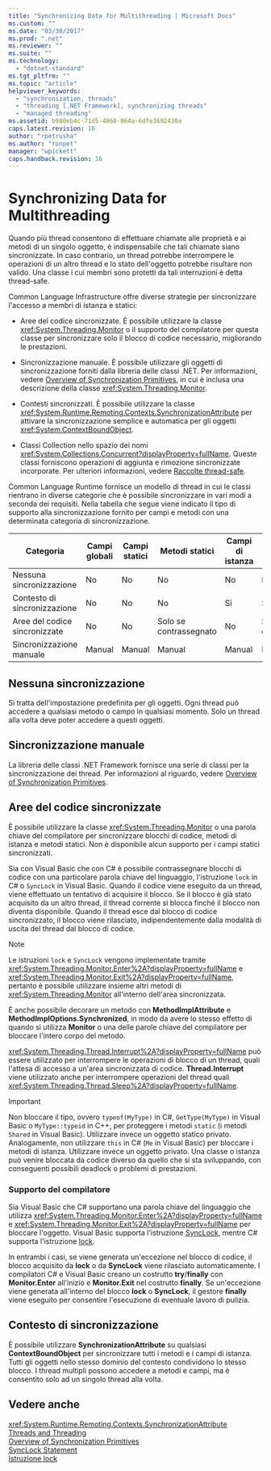 ```yaml
---
title: "Synchronizing Data for Multithreading | Microsoft Docs"
ms.custom: ""
ms.date: "03/30/2017"
ms.prod: ".net"
ms.reviewer: ""
ms.suite: ""
ms.technology: 
  - "dotnet-standard"
ms.tgt_pltfrm: ""
ms.topic: "article"
helpviewer_keywords: 
  - "synchronization, threads"
  - "threading [.NET Framework], synchronizing threads"
  - "managed threading"
ms.assetid: b980eb4c-71d5-4860-864a-6dfe3692430a
caps.latest.revision: 16
author: "rpetrusha"
ms.author: "ronpet"
manager: "wpickett"
caps.handback.revision: 16
---
```

# Synchronizing Data for Multithreading
Quando più thread consentono di effettuare chiamate alle proprietà e ai metodi di un singolo oggetto, è indispensabile che tali chiamate siano sincronizzate.  In caso contrario, un thread potrebbe interrompere le operazioni di un altro thread e lo stato dell'oggetto potrebbe risultare non valido.  Una classe i cui membri sono protetti da tali interruzioni è detta thread\-safe.  
  
 Common Language Infrastructure offre diverse strategie per sincronizzare l'accesso a membri di istanza e statici:  
  
-   Aree del codice sincronizzate.  È possibile utilizzare la classe <xref:System.Threading.Monitor> o il supporto del compilatore per questa classe per sincronizzare solo il blocco di codice necessario, migliorando le prestazioni.  
  
-   Sincronizzazione manuale.  È possibile utilizzare gli oggetti di sincronizzazione forniti dalla libreria delle classi .NET.  Per informazioni, vedere [Overview of Synchronization Primitives](../../../docs/standard/threading/overview-of-synchronization-primitives.md), in cui è inclusa una descrizione della classe <xref:System.Threading.Monitor>.  
  
-   Contesti sincronizzati.  È possibile utilizzare la classe <xref:System.Runtime.Remoting.Contexts.SynchronizationAttribute> per attivare la sincronizzazione semplice e automatica per gli oggetti <xref:System.ContextBoundObject>.  
  
-   Classi Collection nello spazio dei nomi <xref:System.Collections.Concurrent?displayProperty=fullName>.  Queste classi forniscono operazioni di aggiunta e rimozione sincronizzate incorporate.  Per ulteriori informazioni, vedere [Raccolte thread\-safe](../../../docs/standard/collections/thread-safe/index.md).  
  
 Common Language Runtime fornisce un modello di thread in cui le classi rientrano in diverse categorie che è possibile sincronizzare in vari modi a seconda dei requisiti.  Nella tabella che segue viene indicato il tipo di supporto alla sincronizzazione fornito per campi e metodi con una determinata categoria di sincronizzazione.  
  
|Categoria|Campi globali|Campi statici|Metodi statici|Campi di istanza|Metodi di istanza|Blocchi di codice specifici|  
|---------------|-------------------|-------------------|--------------------|----------------------|-----------------------|---------------------------------|  
|Nessuna sincronizzazione|No|No|No|No|No|No|  
|Contesto di sincronizzazione|No|No|No|Sì|Sì|No|  
|Aree del codice sincronizzate|No|No|Solo se contrassegnato|No|Solo se contrassegnato|Solo se contrassegnato|  
|Sincronizzazione manuale|Manual|Manual|Manual|Manual|Manual|Manual|  
  
## Nessuna sincronizzazione  
 Si tratta dell'impostazione predefinita per gli oggetti.  Ogni thread può accedere a qualsiasi metodo o campo in qualsiasi momento.  Solo un thread alla volta deve poter accedere a questi oggetti.  
  
## Sincronizzazione manuale  
 La libreria delle classi .NET Framework fornisce una serie di classi per la sincronizzazione dei thread.  Per informazioni al riguardo, vedere [Overview of Synchronization Primitives](../../../docs/standard/threading/overview-of-synchronization-primitives.md).  
  
## Aree del codice sincronizzate  
 È possibile utilizzare la classe <xref:System.Threading.Monitor> o una parola chiave del compilatore per sincronizzare blocchi di codice, metodi di istanza e metodi statici.  Non è disponibile alcun supporto per i campi statici sincronizzati.  
  
 Sia con Visual Basic che con C\# è possibile contrassegnare blocchi di codice con una particolare parola chiave del linguaggio, l'istruzione `lock` in C\# o `SyncLock` in Visual Basic.  Quando il codice viene eseguito da un thread, viene effettuato un tentativo di acquisire il blocco.  Se il blocco è già stato acquisito da un altro thread, il thread corrente si blocca finché il blocco non diventa disponibile.  Quando il thread esce dal blocco di codice sincronizzato, il blocco viene rilasciato, indipendentemente dalla modalità di uscita del thread dal blocco di codice.  
  
> [!NOTE]
>  Le istruzioni `lock` e `SyncLock` vengono implementate tramite <xref:System.Threading.Monitor.Enter%2A?displayProperty=fullName> e <xref:System.Threading.Monitor.Exit%2A?displayProperty=fullName>, pertanto è possibile utilizzare insieme altri metodi di <xref:System.Threading.Monitor> all'interno dell'area sincronizzata.  
  
 È anche possibile decorare un metodo con **MethodImplAttribute** e **MethodImplOptions.Synchronized**, in modo da avere lo stesso effetto di quando si utilizza **Monitor** o una delle parole chiave del compilatore per bloccare l'intero corpo del metodo.  
  
 <xref:System.Threading.Thread.Interrupt%2A?displayProperty=fullName> può essere utilizzato per interrompere le operazioni di blocco di un thread, quali l'attesa di accesso a un'area sincronizzata di codice.  **Thread.Interrupt** viene utilizzato anche per interrompere operazioni del thread quali <xref:System.Threading.Thread.Sleep%2A?displayProperty=fullName>.  
  
> [!IMPORTANT]
>  Non bloccare il tipo, ovvero `typeof(MyType)` in C\#, `GetType(MyType)` in Visual Basic o `MyType::typeid` in C\+\+, per proteggere i metodi `static` \(i metodi `Shared` in Visual Basic\).  Utilizzare invece un oggetto statico privato.  Analogamente, non utilizzare `this` in C\# \(`Me` in Visual Basic\) per bloccare i metodi di istanza.  Utilizzare invece un oggetto privato.  Una classe o istanza può venire bloccata da codice diverso da quello che si sta sviluppando, con conseguenti possibili deadlock o problemi di prestazioni.  
  
### Supporto del compilatore  
 Sia Visual Basic che C\# supportano una parola chiave del linguaggio che utilizza <xref:System.Threading.Monitor.Enter%2A?displayProperty=fullName> e <xref:System.Threading.Monitor.Exit%2A?displayProperty=fullName> per bloccare l'oggetto.  Visual Basic supporta l'istruzione [SyncLock](../../../ocs/visual-basic/language-reference/statements/synclock-statement.md), mentre C\# supporta l'istruzione [lock](../Topic/lock%20Statement%20\(C%23%20Reference\).md).  
  
 In entrambi i casi, se viene generata un'eccezione nel blocco di codice, il blocco acquisito da **lock** o da **SyncLock** viene rilasciato automaticamente.  I compilatori C\# e Visual Basic creano un costrutto **try**\/**finally** con **Monitor.Enter** all'inizio e **Monitor.Exit** nel costrutto **finally**.  Se un'eccezione viene generata all'interno del blocco **lock** o **SyncLock**, il gestore **finally** viene eseguito per consentire l'esecuzione di eventuale lavoro di pulizia.  
  
## Contesto di sincronizzazione  
 È possibile utilizzare **SynchronizationAttribute** su qualsiasi **ContextBoundObject** per sincronizzare tutti i metodi e i campi di istanza.  Tutti gli oggetti nello stesso dominio del contesto condividono lo stesso blocco.  I thread multipli possono accedere a metodi e campi, ma è consentito solo ad un singolo thread alla volta.  
  
## Vedere anche  
 <xref:System.Runtime.Remoting.Contexts.SynchronizationAttribute>   
 [Threads and Threading](../../../docs/standard/threading/threads-and-threading.md)   
 [Overview of Synchronization Primitives](../../../docs/standard/threading/overview-of-synchronization-primitives.md)   
 [SyncLock Statement](../../../ocs/visual-basic/language-reference/statements/synclock-statement.md)   
 [Istruzione lock](../Topic/lock%20Statement%20\(C%23%20Reference\).md)